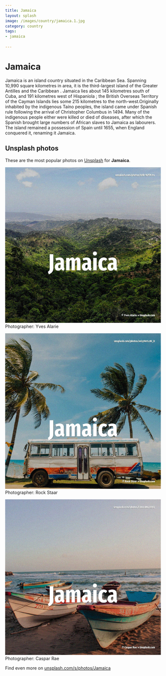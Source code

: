 ```yaml
---
title: Jamaica
layout: splash
image: /images/country/jamaica.1.jpg
category: country
tags:
- jamaica

---
```

# Jamaica

Jamaica  is an island country situated in the Caribbean Sea. Spanning 10,990 square kilometres  in area, it is the third-largest island of the Greater Antilles  and the Caribbean . Jamaica lies about 145 kilometres  south of Cuba, and 191 kilometres  west of Hispaniola ; the  British Overseas Territory of the Cayman Islands lies some 215 kilometres  to the  north-west.Originally inhabited by the indigenous Taíno peoples, the island came under Spanish rule  following the arrival of Christopher Columbus in 1494. Many of the indigenous people either were killed or died of diseases, after which the Spanish  brought large numbers of African slaves to Jamaica as labourers. The island remained a possession of Spain until 1655, when England  conquered it, renaming it  Jamaica. 

 
## Unsplash photos
These are the most popular photos on [Unsplash](https://unsplash.com) for **Jamaica**.
 
![Jamaica](/images/country/jamaica.1.jpg)
Photographer:  Yves Alarie
 
![Jamaica](/images/country/jamaica.2.jpg)
Photographer:  Rock Staar
 
![Jamaica](/images/country/jamaica.3.jpg)
Photographer:  Caspar Rae
 
Find even more on [unsplash.com/s/photos/Jamaica](https://unsplash.com/s/photos/Jamaica)
 
